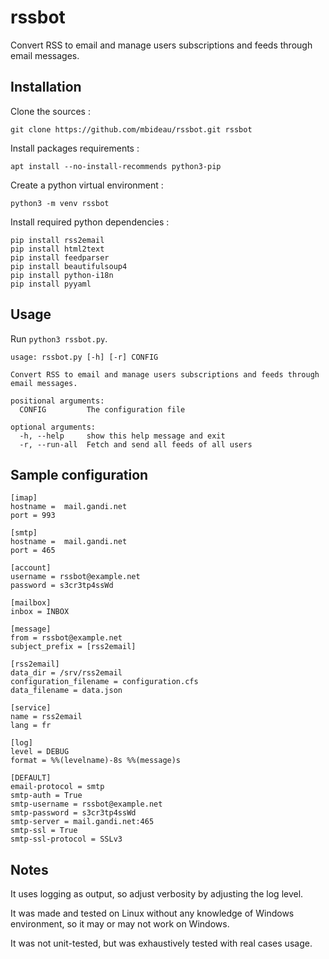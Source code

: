 # rssbot
Convert RSS to email and manage users subscriptions and feeds through email messages.

## Installation

Clone the sources :
```
git clone https://github.com/mbideau/rssbot.git rssbot
```

Install packages requirements :
```
apt install --no-install-recommends python3-pip
```

Create a python virtual environment :
```
python3 -m venv rssbot
```

Install required python dependencies :
```
pip install rss2email
pip install html2text
pip install feedparser
pip install beautifulsoup4
pip install python-i18n
pip install pyyaml
```

## Usage

Run `python3 rssbot.py`.

```
usage: rssbot.py [-h] [-r] CONFIG

Convert RSS to email and manage users subscriptions and feeds through email messages.

positional arguments:
  CONFIG         The configuration file

optional arguments:
  -h, --help     show this help message and exit
  -r, --run-all  Fetch and send all feeds of all users
```

## Sample configuration

```
[imap]
hostname =  mail.gandi.net
port = 993

[smtp]
hostname =  mail.gandi.net
port = 465

[account]
username = rssbot@example.net
password = s3cr3tp4ssWd

[mailbox]
inbox = INBOX

[message]
from = rssbot@example.net
subject_prefix = [rss2email]

[rss2email]
data_dir = /srv/rss2email
configuration_filename = configuration.cfs
data_filename = data.json

[service]
name = rss2email
lang = fr

[log]
level = DEBUG
format = %%(levelname)-8s %%(message)s

[DEFAULT]
email-protocol = smtp
smtp-auth = True
smtp-username = rssbot@example.net
smtp-password = s3cr3tp4ssWd
smtp-server = mail.gandi.net:465
smtp-ssl = True
smtp-ssl-protocol = SSLv3
```

## Notes

It uses logging as output, so adjust verbosity by adjusting the log level.

It was made and tested on Linux without any knowledge of Windows environment, so it may or may not work on Windows.

It was not unit-tested, but was exhaustively tested with real cases usage.

